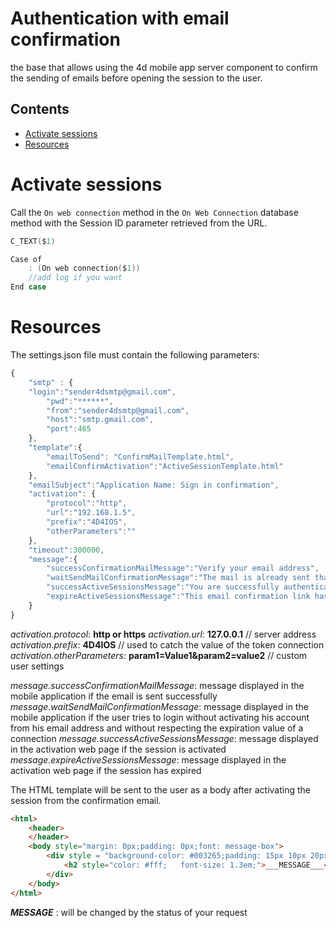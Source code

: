 # Authentication with email confirmation

the base that allows using the 4d mobile app server component to confirm the sending of emails before opening the session to the user.

##  Contents ##
- [Activate sessions](#ActivateSessions)
- [Resources](#Resources)

# Activate sessions ##

Call the ` On web connection ` method in the  ` On Web Connection ` database  method with the Session ID parameter retrieved from the URL.

```swift
C_TEXT($1)

Case of 
	: (On web connection($1))
    //add log if you want
End case 
```


# Resources ##

The settings.json file must contain the following parameters:

```javascript
{
    "smtp" : {
	"login":"sender4dsmtp@gmail.com",
    	"pwd":"******",
    	"from":"sender4dsmtp@gmail.com",
    	"host":"smtp.gmail.com",
    	"port":465
    },
    "template":{    
		"emailToSend": "ConfirmMailTemplate.html",
    	"emailConfirmActivation":"ActiveSessionTemplate.html"
    },
	"emailSubject":"Application Name: Sign in confirmation",
	"activation": {
		"protocol":"http",
		"url":"192.168.1.5",
		"prefix":"4D4IOS",
		"otherParameters":""
	},
	"timeout":300000,
	"message":{
		"successConfirmationMailMessage":"Verify your email address",
		"waitSendMailConfirmationMessage":"The mail is already sent thank you to wait before sending again",
		"successActiveSessionsMessage":"You are successfully authenticated",
		"expireActiveSessionsMessage":"This email confirmation link has expired!"
	}
}
```
*activation.protocol*: **http or https**
*activation.url*: **127.0.0.1** // server address
*activation.prefix*: **4D4IOS** // used to catch the value of the token connection
*activation.otherParameters*: **param1=Value1&param2=value2** // custom user settings

*message.successConfirmationMailMessage*: message displayed in the mobile application if the email is sent successfully
*message.waitSendMailConfirmationMessage*: message displayed in the mobile application if the user tries to login without activating his account from his email address and without respecting the expiration value of a connection
*message.successActiveSessionsMessage*: message displayed in the activation web page if the session is activated
*message.expireActiveSessionsMessage*: message displayed in the activation web page if the session has expired

The HTML template will be sent to the user as a body after activating the session from the confirmation email.

```html
<html>
    <header>
    </header>
    <body style="margin: 0px;padding: 0px;font: message-box">
        <div style = "background-color: #003265;padding: 15px 10px 20px 20px;margin: 0px;">
            <h2 style="color: #fff;   font-size: 1.3em;">___MESSAGE___</h2>
        </div>
    </body>
</html>
```
*___MESSAGE___* : will be changed by the status of your request